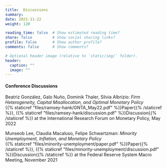 ```yaml
---
title:  Discussions
summary:
date: 2021-11-22
weight: 120

reading_time: false  # Show estimated reading time?
share: false         # Show social sharing links?
profile: false       # Show author profile?
comments: false      # Show comments?

# Optional header image (relative to `static/img/` folder).
header:
  caption: ""
  image: ""
---
```


#### Conference Discussions

Beatriz González, Galo Nuño, Dominik Thaler, Silvia Albrizio: *Firm Heterogeneity, Capital Misallocation, and Optimal Monetary Policy*\
{{% staticref "files/ramsey-hank/GNTA_May22.pdf" %}}Paper{{% /staticref %}}, {{% staticref "files/ramsey-hank/discussion.pdf" %}}Discussion{{% /staticref %}} at the International Research Forum on Monetary Policy, May 2022

Munseob Lee, Claudia Macaluso, Felipe Schwartzman: *Minority Unemployment, Inflation, and Monetary Policy*\
{{% staticref "files/minority-unemployment/paper.pdf" %}}Paper{{% /staticref %}}, {{% staticref "files/minority-unemployment/discussion.pdf" %}}Discussion{{% /staticref %}} at the Federal Reserve System Macro Meeting, November 2021
